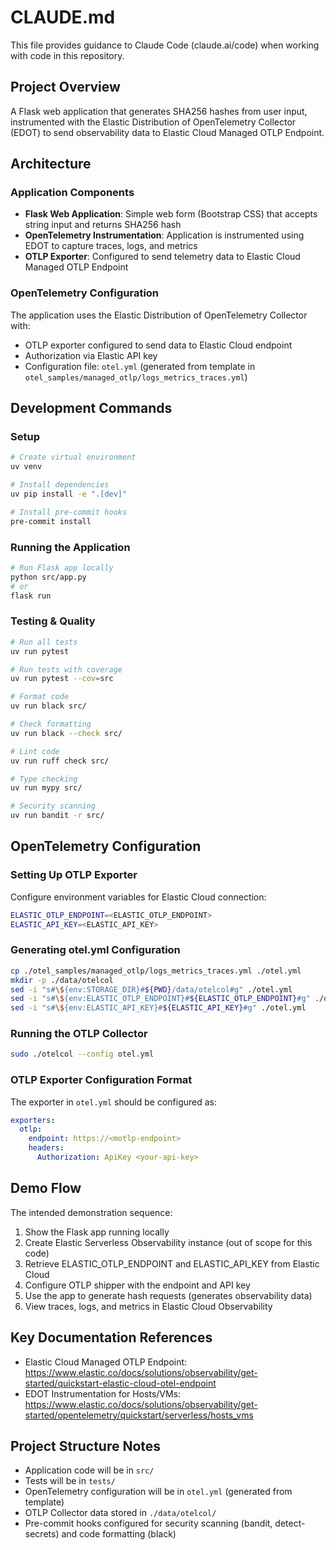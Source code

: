 # CLAUDE.md

This file provides guidance to Claude Code (claude.ai/code) when working with code in this repository.

## Project Overview

A Flask web application that generates SHA256 hashes from user input, instrumented with the Elastic Distribution of OpenTelemetry Collector (EDOT) to send observability data to Elastic Cloud Managed OTLP Endpoint.

## Architecture

### Application Components
- **Flask Web Application**: Simple web form (Bootstrap CSS) that accepts string input and returns SHA256 hash
- **OpenTelemetry Instrumentation**: Application is instrumented using EDOT to capture traces, logs, and metrics
- **OTLP Exporter**: Configured to send telemetry data to Elastic Cloud Managed OTLP Endpoint

### OpenTelemetry Configuration
The application uses the Elastic Distribution of OpenTelemetry Collector with:
- OTLP exporter configured to send data to Elastic Cloud endpoint
- Authorization via Elastic API key
- Configuration file: `otel.yml` (generated from template in `otel_samples/managed_otlp/logs_metrics_traces.yml`)

## Development Commands

### Setup
```bash
# Create virtual environment
uv venv

# Install dependencies
uv pip install -e ".[dev]"

# Install pre-commit hooks
pre-commit install
```

### Running the Application
```bash
# Run Flask app locally
python src/app.py
# or
flask run
```

### Testing & Quality
```bash
# Run all tests
uv run pytest

# Run tests with coverage
uv run pytest --cov=src

# Format code
uv run black src/

# Check formatting
uv run black --check src/

# Lint code
uv run ruff check src/

# Type checking
uv run mypy src/

# Security scanning
uv run bandit -r src/
```

## OpenTelemetry Configuration

### Setting Up OTLP Exporter
Configure environment variables for Elastic Cloud connection:
```bash
ELASTIC_OTLP_ENDPOINT=<ELASTIC_OTLP_ENDPOINT>
ELASTIC_API_KEY=<ELASTIC_API_KEY>
```

### Generating otel.yml Configuration
```bash
cp ./otel_samples/managed_otlp/logs_metrics_traces.yml ./otel.yml
mkdir -p ./data/otelcol
sed -i "s#\${env:STORAGE_DIR}#${PWD}/data/otelcol#g" ./otel.yml
sed -i "s#\${env:ELASTIC_OTLP_ENDPOINT}#${ELASTIC_OTLP_ENDPOINT}#g" ./otel.yml
sed -i "s#\${env:ELASTIC_API_KEY}#${ELASTIC_API_KEY}#g" ./otel.yml
```

### Running the OTLP Collector
```bash
sudo ./otelcol --config otel.yml
```

### OTLP Exporter Configuration Format
The exporter in `otel.yml` should be configured as:
```yaml
exporters:
  otlp:
    endpoint: https://<motlp-endpoint>
    headers:
      Authorization: ApiKey <your-api-key>
```

## Demo Flow

The intended demonstration sequence:
1. Show the Flask app running locally
2. Create Elastic Serverless Observability instance (out of scope for this code)
3. Retrieve ELASTIC_OTLP_ENDPOINT and ELASTIC_API_KEY from Elastic Cloud
4. Configure OTLP shipper with the endpoint and API key
5. Use the app to generate hash requests (generates observability data)
6. View traces, logs, and metrics in Elastic Cloud Observability

## Key Documentation References

- Elastic Cloud Managed OTLP Endpoint: https://www.elastic.co/docs/solutions/observability/get-started/quickstart-elastic-cloud-otel-endpoint
- EDOT Instrumentation for Hosts/VMs: https://www.elastic.co/docs/solutions/observability/get-started/opentelemetry/quickstart/serverless/hosts_vms

## Project Structure Notes

- Application code will be in `src/`
- Tests will be in `tests/`
- OpenTelemetry configuration will be in `otel.yml` (generated from template)
- OTLP Collector data stored in `./data/otelcol/`
- Pre-commit hooks configured for security scanning (bandit, detect-secrets) and code formatting (black)
